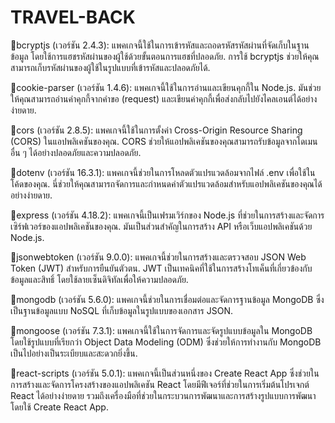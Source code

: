 # TRAVEL-BACK

🍒bcryptjs (เวอร์ชัน 2.4.3): แพคเกจนี้ใช้ในการเข้ารหัสและถอดรหัสรหัสผ่านที่จัดเก็บในฐานข้อมูล โดยใช้การแฮชรหัสผ่านของผู้ใช้ด้วยขั้นตอนการแฮชที่ปลอดภัย. การใช้ bcryptjs ช่วยให้คุณสามารถเก็บรหัสผ่านของผู้ใช้ในรูปแบบที่เข้ารหัสและปลอดภัยได้.

🍒cookie-parser (เวอร์ชัน 1.4.6): แพคเกจนี้ใช้ในการอ่านและเขียนคุกกี้ใน Node.js. มันช่วยให้คุณสามารถอ่านค่าคุกกี้จากคำขอ (request) และเขียนค่าคุกกี้เพื่อส่งกลับไปยังไคลเอนต์ได้อย่างง่ายดาย.

🍒cors (เวอร์ชัน 2.8.5): แพคเกจนี้ใช้ในการตั้งค่า Cross-Origin Resource Sharing (CORS) ในแอปพลิเคชันของคุณ. CORS ช่วยให้แอปพลิเคชันของคุณสามารถรับข้อมูลจากโดเมนอื่น ๆ ได้อย่างปลอดภัยและความปลอดภัย.

🍒dotenv (เวอร์ชัน 16.3.1): แพคเกจนี้ช่วยในการโหลดตัวแปรแวดล้อมจากไฟล์ .env เพื่อใช้ในโค้ดของคุณ. นี่ช่วยให้คุณสามารถจัดการและกำหนดค่าตัวแปรแวดล้อมสำหรับแอปพลิเคชันของคุณได้อย่างง่ายดาย.

🍒express (เวอร์ชัน 4.18.2): แพคเกจนี้เป็นเฟรมเวิร์กของ Node.js ที่ช่วยในการสร้างและจัดการเซิร์ฟเวอร์ของแอปพลิเคชันของคุณ. มันเป็นส่วนสำคัญในการสร้าง API หรือเว็บแอปพลิเคชันด้วย Node.js.

🍒jsonwebtoken (เวอร์ชัน 9.0.0): แพคเกจนี้ช่วยในการสร้างและตรวจสอบ JSON Web Token (JWT) สำหรับการยืนยันตัวตน. JWT เป็นเทคนิคที่ใช้ในการสร้างโทเค็นที่เกี่ยวข้องกับข้อมูลและสิทธิ์ โดยใช้ลายเซ็นดิจิทัลเพื่อให้ความปลอดภัย.

🍒mongodb (เวอร์ชัน 5.6.0): แพคเกจนี้ช่วยในการเชื่อมต่อและจัดการฐานข้อมูล MongoDB ซึ่งเป็นฐานข้อมูลแบบ NoSQL ที่เก็บข้อมูลในรูปแบบของเอกสาร JSON.

🍒mongoose (เวอร์ชัน 7.3.1): แพคเกจนี้ใช้ในการจัดการและจัดรูปแบบข้อมูลใน MongoDB โดยใช้รูปแบบที่เรียกว่า Object Data Modeling (ODM) ซึ่งช่วยให้การทำงานกับ MongoDB เป็นไปอย่างเป็นระเบียบและสะดวกยิ่งขึ้น.

🍒react-scripts (เวอร์ชัน 5.0.1): แพคเกจนี้เป็นส่วนหนึ่งของ Create React App ซึ่งช่วยในการสร้างและจัดการโครงสร้างของแอปพลิเคชัน React โดยมีฟีเจอร์ที่ช่วยในการเริ่มต้นโปรเจกต์ React ได้อย่างง่ายดาย รวมถึงเครื่องมือที่ช่วยในกระบวนการพัฒนาและการสร้างรูปแบบการพัฒนาโดยใช้ Create React App.
